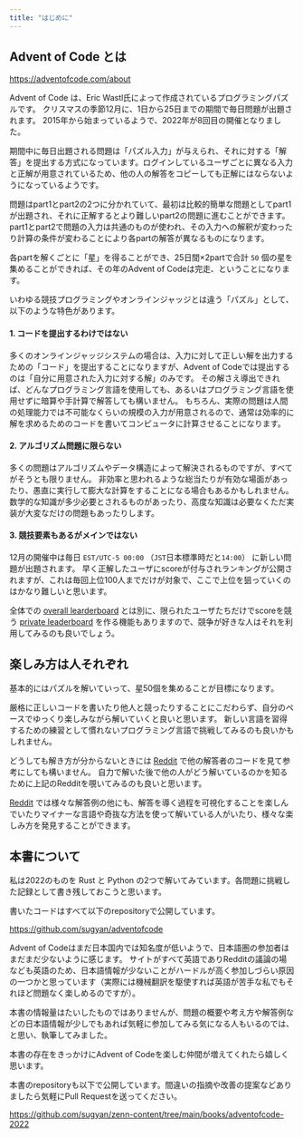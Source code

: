 ```yaml
---
title: "はじめに"
---
```


## Advent of Code とは

https://adventofcode.com/about

Advent of Code は、Eric Wastl氏によって作成されているプログラミングパズルです。
クリスマスの季節12月に、1日から25日までの期間で毎日問題が出題されます。
2015年から始まっているようで、2022年が8回目の開催となりました。

期間中に毎日出題される問題は「パズル入力」が与えられ、それに対する「解答」を提出する方式になっています。ログインしているユーザごとに異なる入力と正解が用意されているため、他の人の解答をコピーしても正解にはならないようになっているようです。

問題はpart1とpart2の2つに分かれていて、最初は比較的簡単な問題としてpart1が出題され、それに正解するとより難しいpart2の問題に進むことができます。
part1とpart2で問題の入力は共通のものが使われ、その入力への解釈が変わったり計算の条件が変わることにより各partの解答が異なるものになります。

各partを解くごとに「星」を得ることができ、25日間×2partで合計 `50` 個の星を集めることができれば、その年のAdvent of Codeは完走、ということになります。


いわゆる競技プログラミングやオンラインジャッジとは違う「パズル」として、以下のような特色があります。


#### 1. コードを提出するわけではない

多くのオンラインジャッジシステムの場合は、入力に対して正しい解を出力するための「コード」を提出することになりますが、Advent of Codeでは提出するのは「自分に用意された入力に対する解」のみです。
その解さえ導出できれば、どんなプログラミング言語を使用しても、あるいはプログラミング言語を使用せずに暗算や手計算で解答しても構いません。
もちろん、実際の問題は人間の処理能力では不可能なくらいの規模の入力が用意されるので、通常は効率的に解を求めるためのコードを書いてコンピュータに計算させることになります。


#### 2. アルゴリズム問題に限らない

多くの問題はアルゴリズムやデータ構造によって解決されるものですが、すべてがそうとも限りません。
非効率と思われるような総当たりが有効な場面があったり、愚直に実行して膨大な計算をすることになる場合もあるかもしれません。数学的な知識が多少必要とされるものがあったり、高度な知識は必要なくただ実装が大変なだけの問題もあったりします。


#### 3. 競技要素もあるがメインではない

12月の開催中は毎日 `EST/UTC-5 00:00` （`JST`日本標準時だと`14:00`） に新しい問題が出題されます。
早く正解したユーザにscoreが付与されランキングが公開されますが、これは毎回上位100人までだけが対象で、ここで上位を狙っていくのはかなり難しいと思います。

全体での [overall learderboard](https://adventofcode.com/2022/leaderboard) とは別に、限られたユーザたちだけでscoreを競う [private leaderboard](https://adventofcode.com/2022/leaderboard/private) を作る機能もありますので、競争が好きな人はそれを利用してみるのも良いでしょう。


## 楽しみ方は人それぞれ

基本的にはパズルを解いていって、星50個を集めることが目標になります。

厳格に正しいコードを書いたり他人と競ったりすることにこだわらず、自分のペースでゆっくり楽しみながら解いていくと良いと思います。
新しい言語を習得するための練習として慣れないプログラミング言語で挑戦してみるのも良いかもしれません。

どうしても解き方が分からないときには [Reddit](https://www.reddit.com/r/adventofcode/) で他の解答者のコードを見て参考にしても構いません。
自力で解いた後で他の人がどう解いているのかを知るために上記のRedditを覗いてみるのも良いと思います。

[Reddit](https://www.reddit.com/r/adventofcode/) では様々な解答例の他にも、解答を導く過程を可視化することを楽しんでいたりマイナーな言語や奇抜な方法を使って解いている人がいたり、様々な楽しみ方を発見することができます。


## 本書について

私は2022のものを Rust と Python の2つで解いてみています。各問題に挑戦した記録として書き残しておこうと思います。

書いたコードはすべて以下のrepositoryで公開しています。

https://github.com/sugyan/adventofcode

Advent of Codeはまだ日本国内では知名度が低いようで、日本語圏の参加者はまだまだ少ないように感じます。
サイトがすべて英語でありRedditの議論の場なども英語のため、日本語情報が少ないことがハードルが高く参加しづらい原因の一つかと思っています（実際には機械翻訳を駆使すれば英語が苦手な私でもそれほど問題なく楽しめるのですが）。

本書の情報量はたいしたものではありませんが、問題の概要や考え方や解答例などの日本語情報が少しでもあれば気軽に参加してみる気になる人もいるのでは、と思い、執筆してみました。

本書の存在をきっかけにAdvent of Codeを楽しむ仲間が増えてくれたら嬉しく思います。

本書のrepositoryも以下で公開しています。間違いの指摘や改善の提案などありましたら気軽にPull Requestを送ってください。

https://github.com/sugyan/zenn-content/tree/main/books/adventofcode-2022
